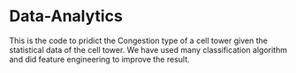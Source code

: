 # Data-Analytics
This is the code to pridict the Congestion type of a cell tower given the statistical data of the cell tower. We have used many classification algorithm and did feature engineering to improve the result.
